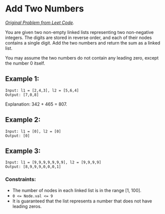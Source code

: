 # Add Two Numbers

_[Original Problem from Leet Code](https://leetcode.com/problems/add-two-numbers/)._

You are given two non-empty linked lists representing two non-negative integers. The digits are stored in reverse order, and each of their nodes contains a single digit. Add the two numbers and return the sum as a linked list.

You may assume the two numbers do not contain any leading zero, except the number 0 itself.

## Example 1:

```
Input: l1 = [2,4,3], l2 = [5,6,4]
Output: [7,0,8]
```

Explanation: 342 + 465 = 807.

## Example 2:

```
Input: l1 = [0], l2 = [0]
Output: [0]
```

## Example 3:

```
Input: l1 = [9,9,9,9,9,9,9], l2 = [9,9,9,9]
Output: [8,9,9,9,0,0,0,1]
```

### Constraints:

* The number of nodes in each linked list is in the range [1, 100].
* `0 <= Node.val <= 9`
* It is guaranteed that the list represents a number that does not have leading zeros.
